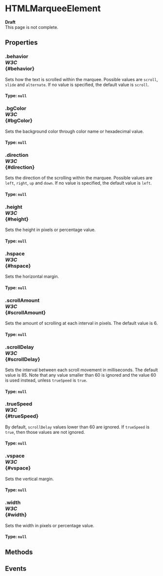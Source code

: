 # HTMLMarqueeElement

<div class='overview'><strong>Draft</strong><br>
    This page is not complete.</div>

## Properties

### .behavior <div class="specs"><i>W3C</i></div> {#behavior}

Sets how the text is scrolled within the marquee. Possible values are <code>scroll</code>, <code>slide</code> and <code>alternate</code>. If no value is specified, the default value is <code>scroll</code>.

#### **Type**: `null`

### .bgColor <div class="specs"><i>W3C</i></div> {#bgColor}

Sets the background color through color name or hexadecimal value.

#### **Type**: `null`

### .direction <div class="specs"><i>W3C</i></div> {#direction}

Sets the direction of the scrolling within the marquee. Possible values are <code>left</code>, <code>right</code>, <code>up</code> and <code>down</code>. If no value is specified, the default value is <code>left</code>.

#### **Type**: `null`

### .height <div class="specs"><i>W3C</i></div> {#height}

Sets the height in pixels or percentage value.

#### **Type**: `null`

### .hspace <div class="specs"><i>W3C</i></div> {#hspace}

Sets the horizontal margin.

#### **Type**: `null`

### .scrollAmount <div class="specs"><i>W3C</i></div> {#scrollAmount}

Sets the amount of scrolling at each interval in pixels. The default value is 6.

#### **Type**: `null`

### .scrollDelay <div class="specs"><i>W3C</i></div> {#scrollDelay}

Sets the interval between each scroll movement in milliseconds. The default value is 85. Note that any value smaller than 60 is ignored and the value 60 is used instead, unless <code>trueSpeed</code> is <code>true</code>.

#### **Type**: `null`

### .trueSpeed <div class="specs"><i>W3C</i></div> {#trueSpeed}

By default, <code>scrollDelay</code> values lower than 60 are ignored. If <code>trueSpeed</code> is <code>true</code>, then those values are not ignored.

#### **Type**: `null`

### .vspace <div class="specs"><i>W3C</i></div> {#vspace}

Sets the vertical margin.

#### **Type**: `null`

### .width <div class="specs"><i>W3C</i></div> {#width}

Sets the width in pixels or percentage value.

#### **Type**: `null`

## Methods

## Events
